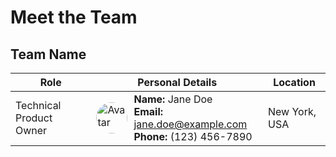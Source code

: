 # Meet the Team

## Team Name

| Role                   | Personal Details                                                                                                                                       | Location      |
|------------------------|--------------------------------------------------------------------------------------------------------------------------------------------------------|---------------|
| Technical Product Owner| <div style="display: flex; align-items: center;"><img src="avatar.jpg" alt="Avatar" width="50" height="50" style="border-radius: 50%; margin-right: 10px;"><div><strong>Name:</strong> Jane Doe<br><strong>Email:</strong> [jane.doe@example.com](mailto:jane.doe@example.com)<br><strong>Phone:</strong> (123) 456-7890</div></div> | New York, USA |

<!-- Add more rows as needed -->
